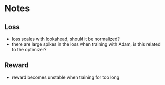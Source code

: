 # Notes

## Loss

- loss scales with lookahead, should it be normalized?
- there are large spikes in the loss when training with Adam, is this related to the optimizer?

## Reward

- reward becomes unstable when training for too long
